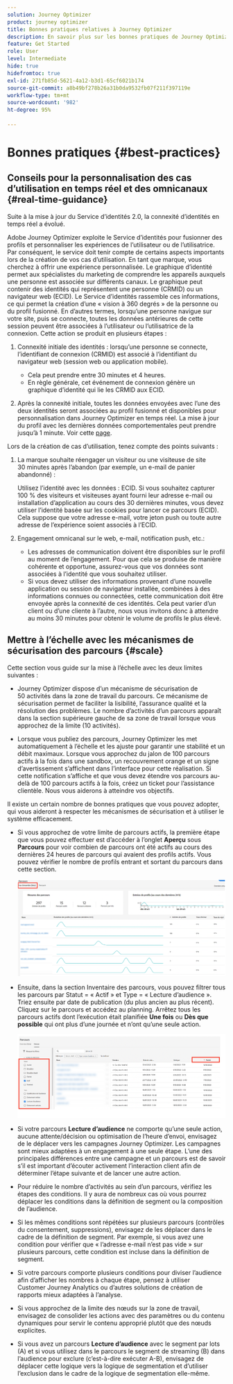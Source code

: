 ```yaml
---
solution: Journey Optimizer
product: journey optimizer
title: Bonnes pratiques relatives à Journey Optimizer
description: En savoir plus sur les bonnes pratiques de Journey Optimizer
feature: Get Started
role: User
level: Intermediate
hide: true
hidefromtoc: true
exl-id: 271fb85d-5621-4a12-b3d1-65cf6021b174
source-git-commit: a8b49bf278b26a31b0da9532fb07f211f397119e
workflow-type: tm+mt
source-wordcount: '982'
ht-degree: 95%

---
```


# Bonnes pratiques {#best-practices}

## Conseils pour la personnalisation des cas d’utilisation en temps réel et des omnicanaux {#real-time-guidance}

Suite à la mise à jour du Service d’identités 2.0, la connexité d’identités en temps réel a évolué.

Adobe Journey Optimizer exploite le Service d’identités pour fusionner des profils et personnaliser les expériences de l’utilisateur ou de l’utilisatrice. Par conséquent, le service doit tenir compte de certains aspects importants lors de la création de vos cas d’utilisation. En tant que marque, vous cherchez à offrir une expérience personnalisée. Le graphique d’identité permet aux spécialistes du marketing de comprendre les appareils auxquels une personne est associée sur différents canaux. Le graphique peut contenir des identités qui représentent une personne (CRMID) ou un navigateur web (ECID). Le Service d’identités rassemble ces informations, ce qui permet la création d’une « vision à 360 degrés » de la personne ou du profil fusionné. En d’autres termes, lorsqu’une personne navigue sur votre site, puis se connecte, toutes les données antérieures de cette session peuvent être associées à l’utilisateur ou l’utilisatrice de la connexion. Cette action se produit en plusieurs étapes :

1. Connexité initiale des identités : lorsqu’une personne se connecte, l’identifiant de connexion (CRMID) est associé à l’identifiant du navigateur web (session web ou application mobile).

   * Cela peut prendre entre 30 minutes et 4 heures.
   * En règle générale, cet événement de connexion génère un graphique d’identité qui lie les CRMID aux ECID.

1. Après la connexité initiale, toutes les données envoyées avec l’une des deux identités seront associées au profil fusionné et disponibles pour personnalisation dans Journey Optimizer en temps réel. La mise à jour du profil avec les dernières données comportementales peut prendre jusqu’à 1 minute. Voir cette [page](https://experienceleague.adobe.com/docs/experience-platform/ingestion/streaming/overview.html?lang=fr).

Lors de la création de cas d’utilisation, tenez compte des points suivants :

1. La marque souhaite réengager un visiteur ou une visiteuse de site 30 minutes après l’abandon (par exemple, un e-mail de panier abandonné) :

   Utilisez l’identité avec les données : ECID. Si vous souhaitez capturer 100 % des visiteurs et visiteuses ayant fourni leur adresse e-mail ou installation d’application au cours des 30 dernières minutes, vous devez utiliser l’identité basée sur les cookies pour lancer ce parcours (ECID). Cela suppose que votre adresse e-mail, votre jeton push ou toute autre adresse de l’expérience soient associés à l’ECID.

1. Engagement omnicanal sur le web, e-mail, notification push, etc.:

   * Les adresses de communication doivent être disponibles sur le profil au moment de l’engagement. Pour que cela se produise de manière cohérente et opportune, assurez-vous que vos données sont associées à l’identité que vous souhaitez utiliser.
   * Si vous devez utiliser des informations provenant d’une nouvelle application ou session de navigateur installée, combinées à des informations connues ou connectées, cette communication doit être envoyée après la connexité de ces identités. Cela peut varier d’un client ou d’une cliente à l’autre, nous vous invitons donc à attendre au moins 30 minutes pour obtenir le volume de profils le plus élevé.

## Mettre à l’échelle avec les mécanismes de sécurisation des parcours {#scale}

Cette section vous guide sur la mise à l’échelle avec les deux limites suivantes :

* Journey Optimizer dispose d’un mécanisme de sécurisation de 50 activités dans la zone de travail du parcours. Ce mécanisme de sécurisation permet de faciliter la lisibilité, l’assurance qualité et la résolution des problèmes. Le nombre d’activités d’un parcours apparaît dans la section supérieure gauche de sa zone de travail lorsque vous approchez de la limite (10 activités).

* Lorsque vous publiez des parcours, Journey Optimizer les met automatiquement à l’échelle et les ajuste pour garantir une stabilité et un débit maximaux. Lorsque vous approchez du jalon de 100 parcours actifs à la fois dans une sandbox, un recouvrement orange et un signe d’avertissement s’affichent dans l’interface pour cette réalisation. Si cette notification s’affiche et que vous devez étendre vos parcours au-delà de 100 parcours actifs à la fois, créez un ticket pour l’assistance clientèle. Nous vous aiderons à atteindre vos objectifs.

<!--DOCAC-10977

* As you publish journeys, Journey Optimizer automatically scales and adjusts to ensure maximum throughput and stability. As you near the milestone of 500 live journeys at one time in a sandbox, you will see an orange overlay and warning sign appear in the interface on this achievement. If you see this notification and have a need to extend your journeys beyond 500 live journeys at a time, please create a ticket for customer care and we will help you reach your goals.-->


Il existe un certain nombre de bonnes pratiques que vous pouvez adopter, qui vous aideront à respecter les mécanismes de sécurisation et à utiliser le système efficacement.

* Si vous approchez de votre limite de parcours actifs, la première étape que vous pouvez effectuer est d’accéder à l’onglet **Aperçu** sous **Parcours** pour voir combien de parcours ont été actifs au cours des dernières 24 heures de parcours qui avaient des profils actifs. Vous pouvez vérifier le nombre de profils entrant et sortant du parcours dans cette section.

  ![](assets/journey-guardrails2.png)

* Ensuite, dans la section Inventaire des parcours, vous pouvez filtrer tous les parcours par Statut = « Actif » et Type = « Lecture d’audience ». Triez ensuite par date de publication (du plus ancien au plus récent). Cliquez sur le parcours et accédez au planning. Arrêtez tous les parcours actifs dont l’exécution était planifiée **Une fois** ou **Dès que possible** qui ont plus d’une journée et n’ont qu’une seule action.

  ![](assets/journey-guardrails1.png)

* Si votre parcours **Lecture d’audience** ne comporte qu’une seule action, aucune attente/décision ou optimisation de l’heure d’envoi, envisagez de le déplacer vers les campagnes Journey Optimizer. Les campagnes sont mieux adaptées à un engagement à une seule étape. L’une des principales différences entre une campagne et un parcours est de savoir s’il est important d’écouter activement l’interaction client afin de déterminer l’étape suivante et de lancer une autre action.
* Pour réduire le nombre d’activités au sein d’un parcours, vérifiez les étapes des conditions. Il y aura de nombreux cas où vous pourrez déplacer les conditions dans la définition de segment ou la composition de l’audience.
* Si les mêmes conditions sont répétées sur plusieurs parcours (contrôles du consentement, suppressions), envisagez de les déplacer dans le cadre de la définition de segment. Par exemple, si vous avez une condition pour vérifier que « l’adresse e-mail n’est pas vide » sur plusieurs parcours, cette condition est incluse dans la définition de segment.
* Si votre parcours comporte plusieurs conditions pour diviser l’audience afin d’afficher les nombres à chaque étape, pensez à utiliser Customer Journey Analytics ou d’autres solutions de création de rapports mieux adaptées à l’analyse.
* Si vous approchez de la limite des nœuds sur la zone de travail, envisagez de consolider les actions avec des paramètres ou du contenu dynamiques pour servir le contenu approprié plutôt que des nœuds explicites.

* Si vous avez un parcours **Lecture d’audience** avec le segment par lots (A) et si vous utilisez dans le parcours le segment de streaming (B) dans l’audience pour exclure (c’est-à-dire exécuter A-B), envisagez de déplacer cette logique vers la logique de segmentation et d’utiliser l’exclusion dans le cadre de la logique de segmentation elle-même.